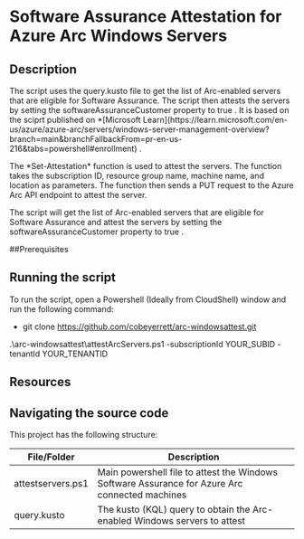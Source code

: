 # Software Assurance Attestation for Azure Arc Windows Servers

## Description



<p>The script uses the  query.kusto  file to get the list of Arc-enabled servers that are eligible for Software Assurance. The script then attests the servers by setting the  softwareAssuranceCustomer  property to  true . It is based on the sciprt published on *[Microsoft Learn](https://learn.microsoft.com/en-us/azure/azure-arc/servers/windows-server-management-overview?branch=main&branchFallbackFrom=pr-en-us-216&tabs=powershell#enrollment) . </p>
 
<p>The  *Set-Attestation*  function is used to attest the servers. The function takes the subscription ID, resource group name, machine name, and location as parameters. The function then sends a PUT request to the  Azure Arc API endpoint to attest the server.</p> 

<p>The script will get the list of Arc-enabled servers that are eligible for Software Assurance and attest the servers by setting the  softwareAssuranceCustomer  property to  true . </p>

##Prerequisites


## Running the script 
 
<p>To run the script, open a Powershell (Ideally from CloudShell) window and run the following command:</p> 

- git clone https://github.com/cobeyerrett/arc-windowsattest.git
 
<p>.\arc-windowsattest\attestArcServers.ps1 -subscriptionId YOUR_SUBID -tenantId YOUR_TENANTID</p> 
 
## Resources

## Navigating the source code

This project has the following structure:

File/Folder | Description
---|---
attestservers.ps1 | Main powershell file to attest the Windows Software Assurance for Azure Arc connected machines
query.kusto | The kusto (KQL) query to obtain the Arc-enabled Windows servers to attest 
